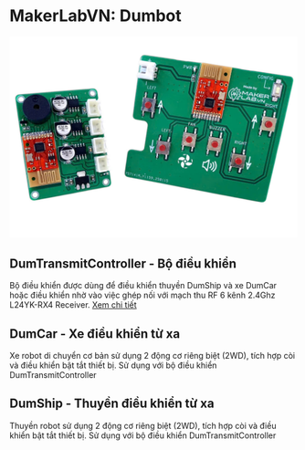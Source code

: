 # MakerLabVN: Dumbot
![](/image/ca2.jpg)
## DumTransmitController - Bộ điều khiển

Bộ điều khiển được dùng để điều khiển thuyền DumShip và xe DumCar hoặc điều khiển nhờ vào việc ghép nối với mạch thu RF 6 kênh 2.4Ghz L24YK-RX4 Receiver. [Xem chi tiết](https://hshop.vn/mach-thu-rf-6-kenh-2-4ghz-l24yk-rx4)

## DumCar - Xe điều khiển từ xa

Xe robot di chuyển cơ bản sử dụng 2 động cơ riêng biệt (2WD), tích hợp còi và điều khiển bật tắt thiết bị. Sử dụng với bộ điều khiển DumTransmitController

## DumShip - Thuyền điều khiển từ xa

Thuyền robot sử dụng 2 động cơ riêng biệt (2WD), tích hợp còi và điều khiển bật tắt thiết bị. Sử dụng với bộ điều khiển DumTransmitController